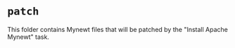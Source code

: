 # `patch`

This folder contains Mynewt files that will be patched by the "Install Apache Mynewt" task.